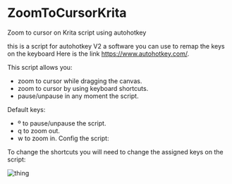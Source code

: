 # ZoomToCursorKrita
Zoom to cursor on Krita script using autohotkey

this is a script for autohotkey V2 a software you can use to remap the keys on the keyboard Here is the link https://www.autohotkey.com/.

This script allows you:

- zoom to cursor while dragging the canvas.
- zoom to cursor by using keyboard shortcuts.
- pause/unpause in any moment the script.

Default keys:

- º to pause/unpause the script.
- q to zoom out.
- w to zoom in.
Config the script:

To change the shortcuts you will need to change the assigned keys on the script:

![thing](https://github.com/Ad0rian/ZoomToCursorKrita/assets/24438036/93757e15-d457-4157-9686-5b0246f38410)
